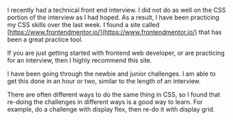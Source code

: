 I recently had a technical front end interview. I did not do as well on the CSS portion of the interview as I had hoped. As a result, I have been practicing my CSS skills over the last week. I found a site called [https://www.frontendmentor.io/](https://www.frontendmentor.io/) that has been a great practice tool.

If you are just getting started with frontend web developer, or are practicing for an interview, then I highly recommend this site.

I have been going through the newbie and junior challenges. I am able to get this done in an hour or two, similar to the length of an interview.

There are often different ways to do the same thing in CSS, so I found that re-doing the challenges in different ways is a good way to learn. For example, do a challenge with display flex, then re-do it with display grid.
